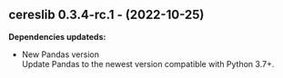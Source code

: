 ## cereslib 0.3.4-rc.1 - (2022-10-25)

**Dependencies updateds:**

 * New Pandas version\
   Update Pandas to the newest version compatible with Python 3.7+.

